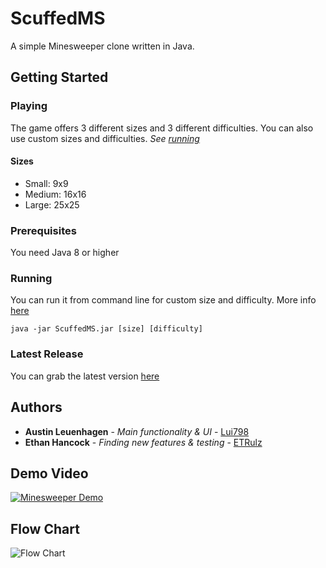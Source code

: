 # ScuffedMS
A simple Minesweeper clone written in Java. 
## Getting Started
### Playing
The game offers 3 different sizes and 3 different difficulties. You can also use custom sizes and difficulties. *See [running](#Running)*
#### Sizes
* Small: 9x9
* Medium: 16x16
* Large: 25x25
### Prerequisites
You need Java 8 or higher
### Running
You can run it from command line for custom size and difficulty. More info [here](../../wiki/Running-with-commandline)
```
java -jar ScuffedMS.jar [size] [difficulty]
```
### Latest Release
You can grab the latest version [here](https://github.com/squadw/ScuffedMS/releases/latest)
## Authors
* **Austin Leuenhagen** - *Main functionality & UI* - [Lui798](https://github.com/Lui798)
* **Ethan Hancock** - *Finding new features & testing* - [ETRulz](https://github.com/ETRulz)
## Demo Video
[![Minesweeper Demo](https://img.youtube.com/vi/d4mM6ToZqpw/mqdefault.jpg)](https://youtu.be/d4mM6ToZqpw)
## Flow Chart
![Flow Chart](https://cdn.discordapp.com/attachments/543523807231475717/585593310903795712/SquadW_Scuffed_Tetris_Flowchart.jpeg)
